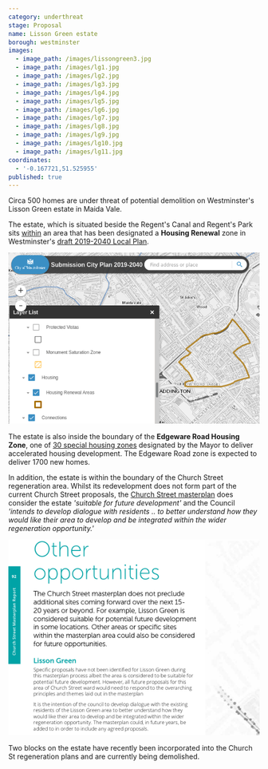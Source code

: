 ```yaml
---
category: underthreat
stage: Proposal
name: Lisson Green estate
borough: westminster
images:
  - image_path: /images/lissongreen3.jpg
  - image_path: /images/lg1.jpg
  - image_path: /images/lg2.jpg
  - image_path: /images/lg3.jpg
  - image_path: /images/lg4.jpg
  - image_path: /images/lg5.jpg
  - image_path: /images/lg6.jpg
  - image_path: /images/lg7.jpg
  - image_path: /images/lg8.jpg
  - image_path: /images/lg9.jpg
  - image_path: /images/lg10.jpg
  - image_path: /images/lg11.jpg
coordinates:
  - '-0.167721,51.525955'
published: true
---
```

Circa 500 homes are under threat of potential demolition on Westminster's Lisson Green estate in Maida Vale.

The estate, which is situated beside the Regent's Canal and Regent's Park sits [within](https://lbhf.maps.arcgis.com/apps/webappviewer/index.html?id=7cab3cdf6e344a0fb24df59ed6b9bdc5) an area that has been designated a __Housing Renewal__ zone in Westminster's [draft 2019-2040 Local Plan](https://www.westminster.gov.uk/cityplan2040).

<img src="/images/renewalarea.png" class="img-fluid rounded img-thumbnail">

The estate is also inside the boundary of the __Edgeware Road Housing Zone__, one of [30 special housing zones](https://www.london.gov.uk/what-we-do/housing-and-land/increasing-housing-supply/housing-zones#acc-i-42741) designated by the Mayor to deliver accelerated housing development. The Edgeware Road zone is expected to deliver 1700 new homes.

 
In addition, the estate is within the boundary of the Church Street regeneration area. Whilst its redevelopment does not form part of the current Church Street proposals, the [Church Street masterplan](https://www.westminster.gov.uk/sites/default/files/ev_h_008_church_street_masterplan_wcc_2017.pdf) does consider the estate _'suitable for future development'_ and the Council _'intends to develop dialogue with residents .. to better understand how they would like their area to develop and be integrated within the wider regeneration opportunity.'_ 

<img src="/images/otheropportunities.png" class="img-fluid rounded img-thumbnail">

Two blocks on the estate have recently been incorporated into the Church St regeneration plans and are currently being demolished.
